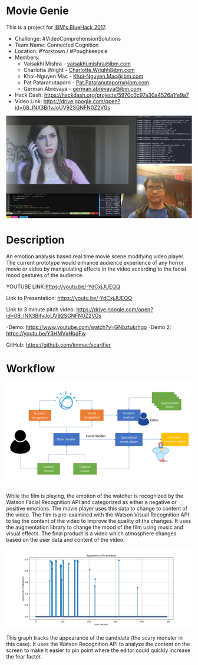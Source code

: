 # Movie Genie
This is a project for [IBM's BlueHack 2017](http://www.bluehack.org).

- Challenge: #VideoComprehensionSolutions
- Team Name: Connected Cognition
- Location: #Yorktown / #Poughkeepsie
- Members:
  - Vaisakhi Mishra - vaisakhi.mishra@ibm.com
  - Charlotte Wright - Charlotte.Wright@ibm.com
  - Khoi-Nguyen Mac - Khoi-Nguyen.Mac@ibm.com
  - Pat Pataranutaporn - Pat.Pataranutaporn@ibm.com
  - German Abrevaya - german.abrevaya@ibm.com
- Hack Dash: https://hackdash.org/projects/5970c0c97a30a4526a1fe9a7
- Video Link: https://drive.google.com/open?id=0B_INX3BifvJoUV92SGNFN0Z2VGs
  
![interface](res/interface.png?raw=true "Interface")

# Description
An emotion analysis based real time movie scene modifying video player. The current prototype would enhance audience experience of any horror movie or video by manipulating effects in the video according to the facial mood gestures of the audience.

YOUTUBE LINK:https://youtu.be/-YdCxjJUEQQ

Link to Presentation: https://youtu.be/-YdCxjJUEQQ

Link to 3 minute pitch video: https://drive.google.com/open?id=0B_INX3BifvJoUV92SGNFN0Z2VGs

-Demo: https://www.youtube.com/watch?v=GNbztukrhgo
-Demo 2: https://youtu.be/Y3HMVxHbdFw

GitHub: https://github.com/knmac/scarifier 

# Workflow
![workflow](res/movie_genie_workflow.png?raw=true "Worl Flow")


While the film is playing, the emotion of the watcher is recognized by the Watson Facial Recognition API and categorized as either a negative or positive emotions. The movie player uses this data to change to content of the video. The film is pre-examined with the Watson Visual Recognition API to tag the content of the video to improve the quality of the changes. It uses the augmentation library to change the mood of the film using music and visual effects. The final product is a video which atmosphere changes based on the user data and content of the video. 


![candidate](res/candidate_appearance.png?raw=true "Candidate")

This graph tracks the appearance of the candidate (the scary monster in this case). It uses the Watson Recognition API to analyze the content on the screen to make it easier to pin point where the editor could quickly increase the fear factor. 
